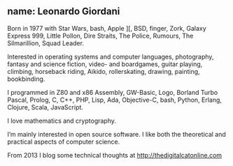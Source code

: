 name: Leonardo Giordani
---
Born in 1977 with Star Wars, bash, Apple ][, BSD, finger, Zork, Galaxy Express 999, Little Pollon, Dire Straits, The Police, Rumours, The Silmarillion, Squad Leader.

Interested in operating systems and computer languages, photography, fantasy and science fiction, video- and boardgames, guitar playing, climbing, horseback riding, Aikido, rollerskating, drawing, painting, bookbinding.

I programmed in Z80 and x86 Assembly, GW-Basic, Logo, Borland Turbo Pascal, Prolog, C, C++, PHP, Lisp, Ada, Objective-C, bash, Python, Erlang, Clojure, Scala, JavaScript.

I love mathematics and cryptography.

I’m mainly interested in open source software. I like both the theoretical and practical aspects of computer science.

From 2013 I blog some technical thoughts at http://thedigitalcatonline.com